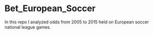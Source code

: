 # Bet_European_Soccer
In this repo I analyzed odds from 2005 to 2015 held on European soccer national league games. 
